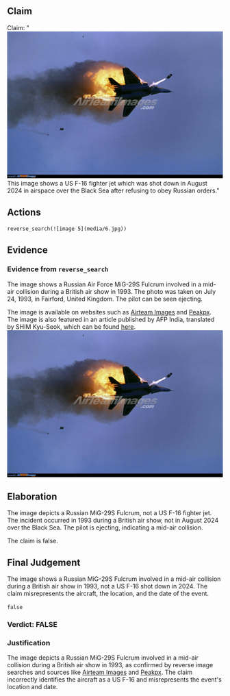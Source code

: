 ## Claim
Claim: "![image 5](media/6.jpg) This image shows a US F-16 fighter jet which was shot down in August 2024 in airspace over the Black Sea after refusing to obey Russian orders."

## Actions
```
reverse_search(![image 5](media/6.jpg))
```

## Evidence
### Evidence from `reverse_search`
The image shows a Russian Air Force MiG-29S Fulcrum involved in a mid-air collision during a British air show in 1993. The photo was taken on July 24, 1993, in Fairford, United Kingdom. The pilot can be seen ejecting.

The image is available on websites such as [Airteam Images](https://www.airteamimages.com/mikoyan-gurevich-mig-29_925_russia---russian-air-force_48672) and [Peakpx](https://www.peakpx.com/en/hd-wallpaper-desktop-oyvnm). The image is also featured in an article published by AFP India, translated by SHIM Kyu-Seok, which can be found [here](https://factcheckkorea.afp.com/doc.afp.com.324U6AA). ![image 5](media/6.jpg)


## Elaboration
The image depicts a Russian MiG-29S Fulcrum, not a US F-16 fighter jet. The incident occurred in 1993 during a British air show, not in August 2024 over the Black Sea. The pilot is ejecting, indicating a mid-air collision.

The claim is false.


## Final Judgement
The image shows a Russian MiG-29S Fulcrum involved in a mid-air collision during a British air show in 1993, not a US F-16 shot down in 2024. The claim misrepresents the aircraft, the location, and the date of the event.

`false`

### Verdict: FALSE

### Justification
The image depicts a Russian MiG-29S Fulcrum involved in a mid-air collision during a British air show in 1993, as confirmed by reverse image searches and sources like [Airteam Images](https://www.airteamimages.com/mikoyan-gurevich-mig-29_925_russia---russian-air-force_48672) and [Peakpx](https://www.peakpx.com/en/hd-wallpaper-desktop-oyvnm). The claim incorrectly identifies the aircraft as a US F-16 and misrepresents the event's location and date.
